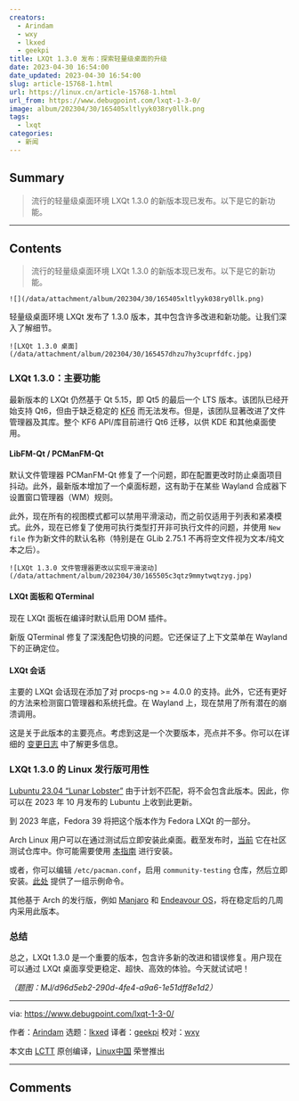 ```yaml
---
creators:
  - Arindam
  - wxy
  - lkxed
  - geekpi
title: LXQt 1.3.0 发布：探索轻量级桌面的升级
date: 2023-04-30 16:54:00
date_updated: 2023-04-30 16:54:00
slug: article-15768-1.html
url: https://linux.cn/article-15768-1.html
url_from: https://www.debugpoint.com/lxqt-1-3-0/
image: album/202304/30/165405xltlyyk038ry0llk.png
tags:
  - lxqt
categories:
  - 新闻
---
```


## Summary

> 流行的轻量级桌面环境 LXQt 1.3.0 的新版本现已发布。以下是它的新功能。

***

<!-- more -->

## Contents

> 
> 流行的轻量级桌面环境 LXQt 1.3.0 的新版本现已发布。以下是它的新功能。
> 
> 
> 

`![](/data/attachment/album/202304/30/165405xltlyyk038ry0llk.png)`

轻量级桌面环境 LXQt 发布了 1.3.0 版本，其中包含许多改进和新功能。让我们深入了解细节。

`![LXQt 1.3.0 桌面](/data/attachment/album/202304/30/165457dhzu7hy3cuprfdfc.jpg)`

### LXQt 1.3.0：主要功能

最新版本的 LXQt 仍然基于 Qt 5.15，即 Qt5 的最后一个 LTS 版本。该团队已经开始支持 Qt6，但由于缺乏稳定的 [KF6](https://phabricator.kde.org/project/profile/310/) 而无法发布。但是，该团队显著改进了文件管理器及其库。整个 KF6 API/库目前进行 Qt6 迁移，以供 KDE 和其他桌面使用。

#### LibFM-Qt / PCManFM-Qt

默认文件管理器 PCManFM-Qt 修复了一个问题，即在配置更改时防止桌面项目抖动。此外，最新版本增加了一个桌面标题，这有助于在某些 Wayland 合成器下设置窗口管理器（WM）规则。

此外，现在所有的视图模式都可以禁用平滑滚动，而之前仅适用于列表和紧凑模式。此外，现在已修复了使用可执行类型打开非可执行文件的问题，并使用 `New file` 作为新文件的默认名称（特别是在 GLib 2.75.1 不再将空文件视为文本/纯文本之后）。

`![LXQt 1.3.0 文件管理器更改以实现平滑滚动](/data/attachment/album/202304/30/165505c3qtz9mmytwqtzyg.jpg)`

#### LXQt 面板和 QTerminal

现在 LXQt 面板在编译时默认启用 DOM 插件。

新版 QTerminal 修复了深浅配色切换的问题。它还保证了上下文菜单在 Wayland 下的正确定位。

#### LXQt 会话

主要的 LXQt 会话现在添加了对 procps-ng >= 4.0.0 的支持。此外，它还有更好的方法来检测窗口管理器和系统托盘。在 Wayland 上，现在禁用了所有潜在的崩溃调用。

这是关于此版本的主要亮点。考虑到这是一个次要版本，亮点并不多。你可以在详细的 [变更日志](https://github.com/lxqt/lxqt/releases/tag/1.3.0) 中了解更多信息。

### LXQt 1.3.0 的 Linux 发行版可用性

[Lubuntu 23.04 “Lunar Lobster”](https://www.debugpoint.com/lubuntu-23-04/) 由于计划不匹配，将不会包含此版本。因此，你可以在 2023 年 10 月发布的 Lubuntu 上收到此更新。

到 2023 年底，Fedora 39 将把这个版本作为 Fedora LXQt 的一部分。

Arch Linux 用户可以在通过测试后立即安装此桌面。截至发布时，[当前](https://archlinux.org/packages/?sort=&q=lxqt&maintainer=&flagged=) 它在社区测试仓库中。你可能需要使用 [本指南](https://www.debugpoint.com/lxqt-arch-linux-install/) 进行安装。

或者，你可以编辑 `/etc/pacman.conf`，启用 `community-testing` 仓库，然后立即安装。[此处](https://www.debugpoint.com/lxqt-arch-linux-install/) 提供了一组示例命令。

其他基于 Arch 的发行版，例如 [Manjaro](https://www.debugpoint.com/manjaro-linux-review-2022/) 和 [Endeavour OS](https://www.debugpoint.com/endeavouros-review/)，将在稳定后的几周内采用此版本。

### 总结

总之，LXQt 1.3.0 是一个重要的版本，包含许多新的改进和错误修复。用户现在可以通过 LXQt 桌面享受更稳定、超快、高效的体验。今天就试试吧！

*（题图：MJ/d96d5eb2-290d-4fe4-a9a6-1e51dff8e1d2）*

---

via: <https://www.debugpoint.com/lxqt-1-3-0/>

作者：[Arindam](https://www.debugpoint.com/author/admin1/) 选题：[lkxed](https://github.com/lkxed/) 译者：[geekpi](https://github.com/geekpi) 校对：[wxy](https://github.com/wxy)

本文由 [LCTT](https://github.com/LCTT/TranslateProject) 原创编译，[Linux中国](https://linux.cn/) 荣誉推出

***

## Comments
